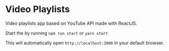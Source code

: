 # Video Playlists

Video playlists app based on YouTube API made with ReactJS.

Start the by running
`npm run start` or `yarn start`

This will automatically open `http://localhost:3000` in your default browser.
